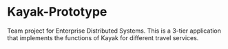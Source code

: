 # Kayak-Prototype
Team project for Enterprise Distributed Systems. This is a 3-tier application that implements the functions of Kayak for different travel services. 
